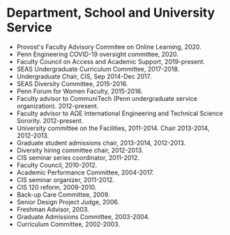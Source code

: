 Department, School and University Service
========================================
- Provost's Faculty Advisory Commitee on Online Learning, 2020.
- Penn Engineering COVID-19 oversight committee, 2020.
- Faculty Council on Access and Academic Support, 2019-present.
- SEAS Undergraduate Curriculum Committee, 2017-2018.
- Undergraduate Chair, CIS, Sep 2014-Dec 2017.
- SEAS Diversity Committee, 2015-2016.
- Penn Forum for Women Faculty, 2015-2016.
- Faculty advisor to CommuniTech (Penn undergraduate service
    organization). 2012-present.
- Faculty advisor to AΩE International Engineering and Technical
    Science Sorority. 2012-present.
- University committee on the Facilities,
    2011-2014. Chair 2013-2014, 2012-2013.
- Graduate student admissions chair, 2013-2014, 2012-2013.
- Diversity hiring committee chair, 2012-2013.
- CIS seminar series coordinator, 2011-2012.
- Faculty Council, 2010-2012.
- Academic Performance Committee, 2004-2017.
- CIS seminar organizer, 2011-2012.
- CIS 120 reform, 2009-2010.
- Back-up Care Committee, 2009.
- Senior Design Project Judge, 2006.
- Freshman Advisor, 2003.
- Graduate Admissions Committee, 2003-2004.
- Curriculum Committee, 2002-2003.
